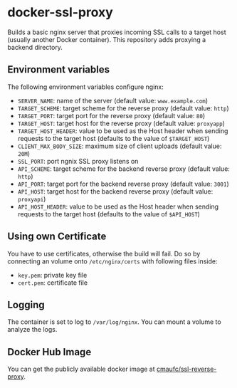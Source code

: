 # docker-ssl-proxy

Builds a basic nginx server that proxies incoming SSL calls to a target host
(usually another Docker container). This repository adds proxying a backend directory.

## Environment variables

The following environment variables configure nginx:

- `SERVER_NAME`: name of the server (default value: `www.example.com`)
- `TARGET_SCHEME`: target scheme for the reverse proxy (default value: `http`)
- `TARGET_PORT`: target port for the reverse proxy (default value: `80`)
- `TARGET_HOST`: target host for the reverse proxy (default value: `proxyapp`)
- `TARGET_HOST_HEADER`: value to be used as the Host header when sending
  requests to the target host (defaults to the value of `$TARGET_HOST`)
- `CLIENT_MAX_BODY_SIZE`: maximum size of client uploads (default value: `20M`)
- `SSL_PORT`: port ngnix SSL proxy listens on
- `API_SCHEME`: target scheme for the backend reverse proxy (default value: `http`)
- `API_PORT`: target port for the backend reverse proxy (default value: `3001`)
- `API_HOST`: target host for the backend reverse proxy (default value: `proxyapi`)
- `API_HOST_HEADER`: value to be used as the Host header when sending
  requests to the target host (defaults to the value of `$API_HOST`)

## Using own Certificate

You have to use certificates, otherwise the build will fail. Do so
by connecting an volume onto `/etc/nginx/certs` with following files inside:

- `key.pem`: private key file
- `cert.pem`: certificate file


## Logging

The container is set to log to `/var/log/nginx`. You can mount a volume to analyze
the logs.

## Docker Hub Image

You can get the publicly available docker image at [cmaufc/ssl-reverse-proxy](https://hub.docker.com/r/cmaufc/ssl-reverse-proxy).